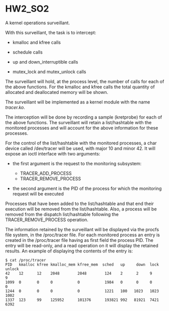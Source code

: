 # HW2_SO2

A kernel operations surveillant.

With this surveillant, the task is to intercept:

  - kmalloc and kfree calls

  - schedule calls

  - up and down_interruptible calls

  - mutex_lock and mutex_unlock calls

The surveillant will hold, at the process level, the number of calls for each of the above functions. For the kmalloc and kfree calls the total quantity of allocated and deallocated memory will be shown.

The surveillant will be implemented as a kernel module with the name *tracer.ko*.

The interception will be done by recording a sample (kretprobe) for each of the above functions. The surveillant will retain a list/hashtable with the monitored processes and will account for the above information for these processes.

For the control of the list/hashtable with the monitored processes, a char device called /dev/tracer will be used, with major 10 and minor 42. It will expose an ioctl interface with two arguments:

  - the first argument is the request to the monitoring subsystem:

    - TRACER_ADD_PROCESS
    - TRACER_REMOVE_PROCESS

  - the second argument is the PID of the process for which the monitoring request will be executed

Processes that have been added to the list/hashtable and that end their execution will be removed from the list/hashtable. Also, a process will be removed from the dispatch list/hashtable following the TRACER_REMOVE_PROCESS operation.

The information retained by the surveillant will be displayed via the procfs file system, in the /proc/tracer file. For each monitored process an entry is created in the /proc/tracer file having as first field the process PID. The entry will be read-only, and a read operation on it will display the retained results. An example of displaying the contents of the entry is:

```
$ cat /proc/tracer
PID   kmalloc kfree kmalloc_mem kfree_mem  sched   up     down  lock   unlock
42    12      12    2048        2048        124    2      2     9      9
1099  0       0     0           0           1984   0      0     0      0
1244  0       0     0           0           1221   100   1023   1023   1002
1337  123     99    125952      101376      193821 992   81921  7421   6392
```
